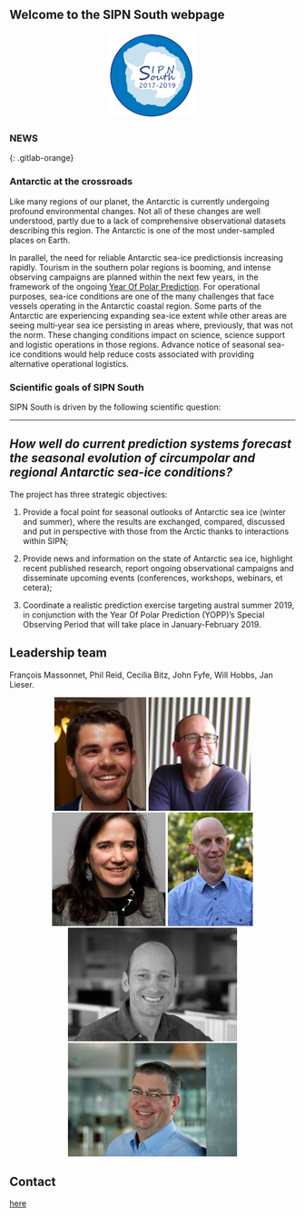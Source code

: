 ## Welcome to the SIPN South webpage
<p align="center">
<img src="./Logo.png" width="30%">
</p>

###  NEWS
 {: .gitlab-orange}
  

### Antarctic at the crossroads
Like many regions of our planet, the Antarctic is currently undergoing profound environmental changes. Not all of these changes are well understood, partly due to a lack of comprehensive observational datasets describing this region. The Antarctic is one of the most under-sampled places on Earth.

In parallel, the need for reliable Antarctic sea-ice predictionsis increasing rapidly. Tourism in the southern polar regions is booming, and intense observing campaigns are planned within the next few years, in the framework of the ongoing [Year Of Polar Prediction](http://www.polarprediction.net/yopp). For operational purposes, sea-ice conditions are one of the many challenges that face vessels operating in the Antarctic coastal region. Some parts of the Antarctic are experiencing expanding sea-ice extent while other areas are seeing multi‐year sea ice persisting in areas where, previously, that was not the norm. These changing conditions impact on science, science support and logistic operations in those regions. Advance notice of seasonal sea-ice conditions would help reduce costs associated with providing alternative operational logistics.

### Scientific goals of SIPN South
SIPN South is driven by the following scientific question:

---
  **_How well do current prediction systems forecast the seasonal evolution of circumpolar and regional Antarctic sea-ice conditions?_** 
---

The project has three strategic objectives:

1. Provide a focal point for seasonal outlooks of Antarctic sea ice (winter and summer), where the results are exchanged, compared, discussed and put in perspective with those from the Arctic thanks to interactions within SIPN;

2. Provide news and information on the state of Antarctic sea ice, highlight recent published research, report ongoing observational campaigns and disseminate upcoming events (conferences, workshops, webinars, et cetera);

3. Coordinate a realistic prediction exercise targeting austral summer 2019, in conjunction with the Year Of Polar Prediction (YOPP)’s Special Observing Period that will take place in January-February 2019.



## Leadership team
François Massonnet, Phil Reid, Cecilia Bitz, John Fyfe, Will Hobbs, Jan Lieser.

<p align="center">
<img src="./pics/fm.jpg" height="200px">  <img src="./pics/pr.jpg" height="200px"> <img src="./pics/cb.jpg" height="200px"> <img src="./pics/jf.jpg" height="200px"> 
<img src="./pics/wh.jpg" height="200px"> <img src="./pics/jl.jpg" height="200px">
</p>

## Contact
[here](mailto:francois.massonnet@uclouvain.be)
